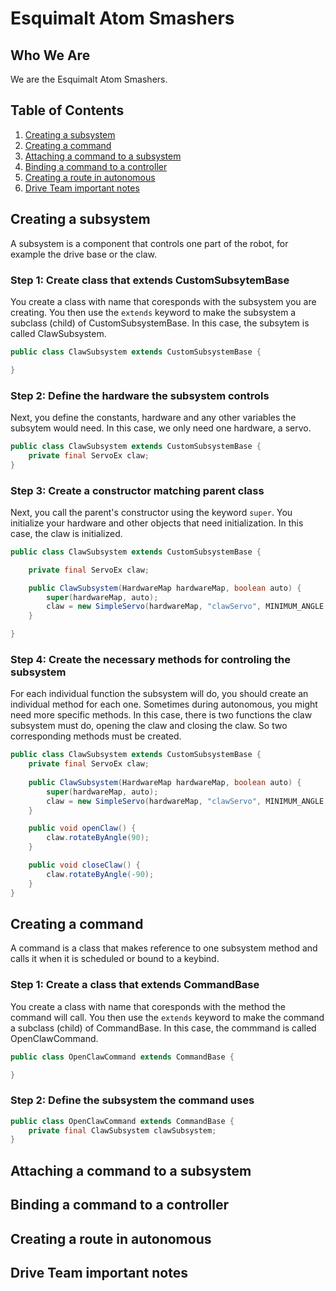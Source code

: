 # Esquimalt Atom Smashers

## Who We Are

We are the Esquimalt Atom Smashers.

## Table of Contents
1. [Creating a subsystem](#creating-a-subsystem)
3. [Creating a command](#creating-a-command)
4. [Attaching a command to a subsystem](#attaching-a-command-to-a-subsystem)
5. [Binding a command to a controller](#binding-a-command-to-a-controller)
6. [Creating a route in autonomous](#creating-a-route-in-autonomous)
7. [Drive Team important notes](#drive-team-important-notes)



## Creating a subsystem

A subsystem is a component that controls one part of the robot, for example the drive base or the claw. 

### Step 1: Create class that extends CustomSubsytemBase

You create a class with name that coresponds with the subsystem you are creating. You then use the ```extends``` keyword to make the subsystem a subclass (child) of CustomSubsystemBase. In this case, the subsytem is called ClawSubsystem.
```java
public class ClawSubsystem extends CustomSubsystemBase {

}
```

### Step 2: Define the hardware the subsystem controls

Next, you define the constants, hardware and any other variables the subsytem would need. In this case, we only need one hardware, a servo. 
```java
public class ClawSubsystem extends CustomSubsystemBase {
    private final ServoEx claw;
}
```

### Step 3: Create a constructor matching parent class

Next, you call the parent's constructor using the keyword ```super```. You initialize your hardware and other objects that need initialization. In this case, the claw is initialized. 
```java
public class ClawSubsystem extends CustomSubsystemBase {

    private final ServoEx claw;

    public ClawSubsystem(HardwareMap hardwareMap, boolean auto) {
        super(hardwareMap, auto);
        claw = new SimpleServo(hardwareMap, "clawServo", MINIMUM_ANGLE, MAXIMUM_ANGLE, AngleUnit.DEGREES);
    }

}
```


### Step 4: Create the necessary methods for controling the subsystem

For each individual function the subsystem will do, you should create an individual method for each one. Sometimes during autonomous, you might need more specific methods. In this case, there is two functions the claw subsystem must do, opening the claw and closing the claw. So two corresponding methods must be created. 
```java
public class ClawSubsystem extends CustomSubsystemBase {
    private final ServoEx claw;
    
    public ClawSubsystem(HardwareMap hardwareMap, boolean auto) {
        super(hardwareMap, auto);
        claw = new SimpleServo(hardwareMap, "clawServo", MINIMUM_ANGLE, MAXIMUM_ANGLE, AngleUnit.DEGREES);
    }

    public void openClaw() {
        claw.rotateByAngle(90);
    }

    public void closeClaw() {
        claw.rotateByAngle(-90);
    }
}
```


## Creating a command

A command is a class that makes reference to one subsystem method and calls it when it is scheduled or bound to a keybind.

### Step 1: Create a class that extends CommandBase

You create a class with name that coresponds with the method the command will call. You then use the ```extends``` keyword to make the command a subclass (child) of CommandBase. In this case, the commmand is called OpenClawCommand.
```java
public class OpenClawCommand extends CommandBase {

}
```

### Step 2: Define the subsystem the command uses

```java
public class OpenClawCommand extends CommandBase {
    private final ClawSubsystem clawSubsystem;
}
```
## Attaching a command to a subsystem
## Binding a command to a controller
## Creating a route in autonomous
## Drive Team important notes
